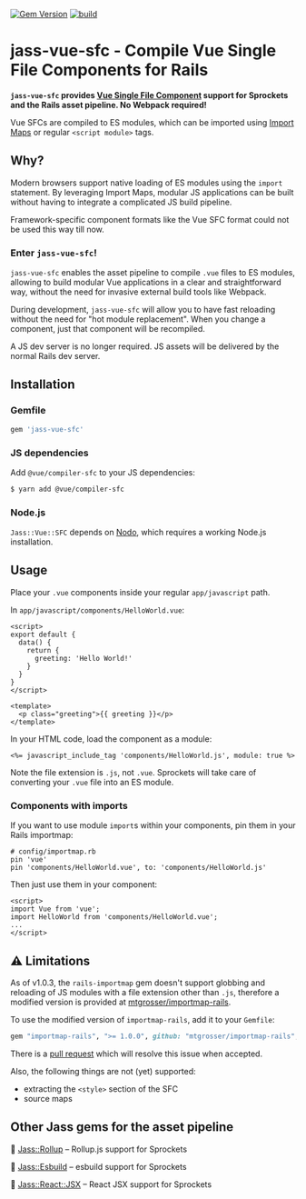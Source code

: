 [![Gem Version](https://badge.fury.io/rb/jass-vue-sfc.svg)](http://badge.fury.io/rb/jass-vue-sfc)
[![build](https://github.com/mtgrosser/jass-vue-sfc/actions/workflows/build.yml/badge.svg)](https://github.com/mtgrosser/jass-vue-sfc/actions/workflows/build.yml)

# jass-vue-sfc - Compile Vue Single File Components for Rails

**`jass-vue-sfc` provides [Vue Single File Component](https://v3.vuejs.org/guide/single-file-component.html) support for Sprockets and the Rails asset pipeline. No Webpack required!**
 
Vue SFCs are compiled to ES modules, which can be imported using [Import Maps](https://github.com/rails/importmap-rails) or regular `<script module>` tags.

## Why?

Modern browsers support native loading of ES modules using the `import` statement.
By leveraging Import Maps, modular JS applications can be built without having to integrate
a complicated JS build pipeline.

Framework-specific component formats like the Vue SFC format could not be used this way till now.

### Enter `jass-vue-sfc`!

`jass-vue-sfc` enables the asset pipeline to compile `.vue` files to ES modules,
allowing to build modular Vue applications in a clear and straightforward way,
without the need for invasive external build tools like Webpack.

During development, `jass-vue-sfc` will allow you to have fast reloading without the need
for "hot module replacement". When you change a component, just that component will be recompiled.

A JS dev server is no longer required. JS assets will be delivered by the normal Rails dev server.

## Installation

### Gemfile
```ruby
gem 'jass-vue-sfc'
```

### JS dependencies
Add `@vue/compiler-sfc` to your JS dependencies:
```sh
$ yarn add @vue/compiler-sfc
```

### Node.js

`Jass::Vue::SFC` depends on [Nodo](https://github.com/mtgrosser/nodo), which requires a working Node.js installation.

## Usage

Place your `.vue` components inside your regular `app/javascript` path.

In `app/javascript/components/HelloWorld.vue`:

```vue
<script>
export default {
  data() {
    return {
      greeting: 'Hello World!'
    }
  }
}
</script>

<template>
  <p class="greeting">{{ greeting }}</p>
</template>
```

In your HTML code, load the component as a module:

```erb
<%= javascript_include_tag 'components/HelloWorld.js', module: true %>
```

Note the file extension is `.js`, not `.vue`. Sprockets will take care of
converting your `.vue` file into an ES module.


### Components with imports

If you want to use module `import`s within your components, pin them in your Rails importmap:

```
# config/importmap.rb
pin 'vue'
pin 'components/HelloWorld.vue', to: 'components/HelloWorld.js'
```

Then just use them in your component:

```vue
<script>
import Vue from 'vue';
import HelloWorld from 'components/HelloWorld.vue';
...
</script>
```

## ⚠️ Limitations

As of v1.0.3, the `rails-importmap` gem doesn't support globbing and reloading of JS modules with a file
extension other than `.js`, therefore a modified version is provided at [mtgrosser/importmap-rails](https://github.com/mtgrosser/importmap-rails).

To use the modified version of `importmap-rails`, add it to your `Gemfile`:

```ruby
gem "importmap-rails", ">= 1.0.0", github: "mtgrosser/importmap-rails", branch: "config-accept"
```

There is a [pull request](https://github.com/rails/importmap-rails/pull/57) which will resolve this issue when accepted.

Also, the following things are not (yet) supported:

- extracting the `<style>` section of the SFC
- source maps

## Other Jass gems for the asset pipeline

💎 [Jass::Rollup](https://github.com/mtgrosser/jass-rollup) – Rollup.js support for Sprockets

💎 [Jass::Esbuild](https://github.com/mtgrosser/jass-esbuild) – esbuild support for Sprockets

💎 [Jass::React::JSX](https://github.com/mtgrosser/jass-react-jsx) – React JSX support for Sprockets
